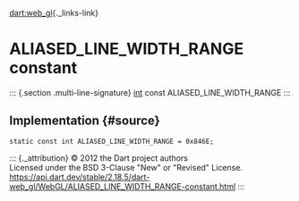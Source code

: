 [dart:web\_gl](../../dart-web_gl/dart-web_gl-library){._links-link}

ALIASED\_LINE\_WIDTH\_RANGE constant
====================================

::: {.section .multi-line-signature}
[int](../../dart-core/int-class) const ALIASED\_LINE\_WIDTH\_RANGE
:::

Implementation {#source}
--------------

``` {.language-dart data-language="dart"}
static const int ALIASED_LINE_WIDTH_RANGE = 0x846E;
```

::: {._attribution}
© 2012 the Dart project authors\
Licensed under the BSD 3-Clause \"New\" or \"Revised\" License.\
<https://api.dart.dev/stable/2.18.5/dart-web_gl/WebGL/ALIASED_LINE_WIDTH_RANGE-constant.html>
:::
